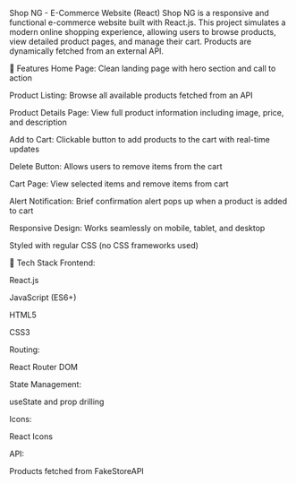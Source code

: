 Shop NG - E-Commerce Website (React)
Shop NG is a responsive and functional e-commerce website built with React.js. This project simulates a modern online shopping experience, allowing users to browse products, view detailed product pages, and manage their cart. Products are dynamically fetched from an external API.

🚀 Features
Home Page: Clean landing page with hero section and call to action

Product Listing: Browse all available products fetched from an API

Product Details Page: View full product information including image, price, and description

Add to Cart: Clickable button to add products to the cart with real-time updates

Delete Button: Allows users to remove items from the cart

Cart Page: View selected items and remove items from cart

Alert Notification: Brief confirmation alert pops up when a product is added to cart

Responsive Design: Works seamlessly on mobile, tablet, and desktop

Styled with regular CSS (no CSS frameworks used)

🧰 Tech Stack
Frontend:

React.js

JavaScript (ES6+)

HTML5

CSS3

Routing:

React Router DOM

State Management:

useState and prop drilling

Icons:

React Icons

API:

Products fetched from FakeStoreAPI 
